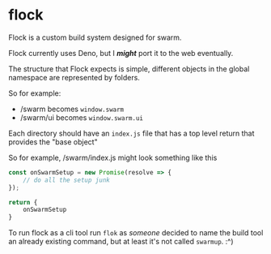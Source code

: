 # flock

Flock is a custom build system designed for swarm.

Flock currently uses Deno, but I ***might*** port it to the web eventually.

The structure that Flock expects is simple, different objects in the global namespace are represented by folders.

So for example:

* /swarm becomes `window.swarm`
* /swarm/ui becomes `window.swarm.ui`

Each directory should have an `index.js` file that has a top level return that provides the "base object"

So for example, /swarm/index.js might look something like this

```js
const onSwarmSetup = new Promise(resolve => {
	// do all the setup junk
});

return {
	onSwarmSetup
}
```

To run flock as a cli tool run `flok` as *someone* decided to name the build tool an already existing command, but at least it's not called `swarmup`. :^)
